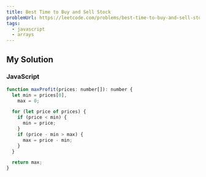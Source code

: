 ```yaml
---
title: Best Time to Buy and Sell Stock
problemUrl: https://leetcode.com/problems/best-time-to-buy-and-sell-stock
tags:
  - javascript
  - arrays
---
```


## My Solution

### JavaScript

```javascript
function maxProfit(prices: number[]): number {
  let min = prices[0],
    max = 0;

  for (let price of prices) {
    if (price < min) {
      min = price;
    }
    if (price - min > max) {
      max = price - min;
    }
  }

  return max;
}
```
